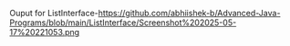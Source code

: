 Ouput for ListInterface-https://github.com/abhiishek-b/Advanced-Java-Programs/blob/main/ListInterface/Screenshot%202025-05-17%20221053.png

